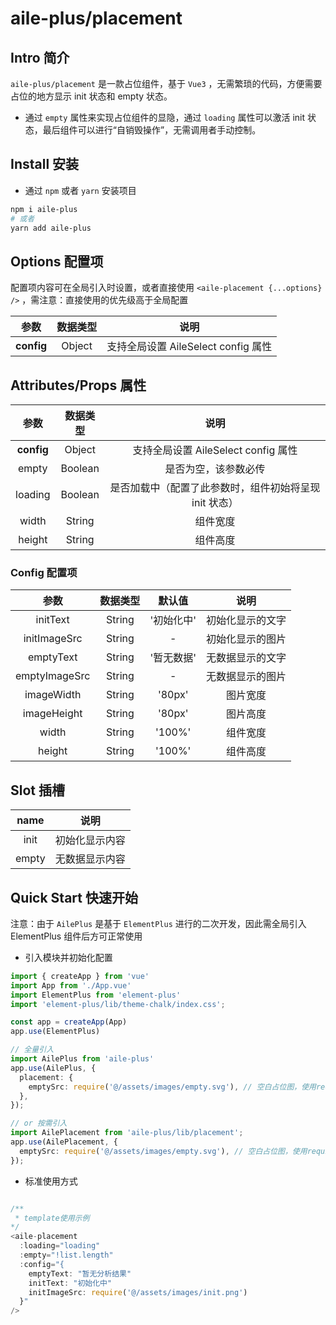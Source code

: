 # aile-plus/placement

## Intro 简介

`aile-plus/placement` 是一款占位组件，基于 `Vue3` ，无需繁琐的代码，方便需要占位的地方显示 init 状态和 empty 状态。

- 通过 `empty` 属性来实现占位组件的显隐，通过 `loading` 属性可以激活 init 状态，最后组件可以进行“自销毁操作”，无需调用者手动控制。

## Install 安装

- 通过 `npm` 或者 `yarn` 安装项目

```bash
npm i aile-plus
# 或者
yarn add aile-plus
```

## Options 配置项

配置项内容可在全局引入时设置，或者直接使用 `<aile-placement {...options} />` ，需注意：直接使用的优先级高于全局配置

|    参数    | 数据类型 |                说明                 |
| :--------: | :------: | :---------------------------------: |
| **config** |  Object  | 支持全局设置 AileSelect config 属性 |

## Attributes/Props 属性

|    参数    | 数据类型 |                          说明                          |
| :--------: | :------: | :----------------------------------------------------: |
| **config** |  Object  |          支持全局设置 AileSelect config 属性           |
|   empty    | Boolean  |                  是否为空，该参数必传                  |
|  loading   | Boolean  | 是否加载中（配置了此参数时，组件初始将呈现 init 状态） |
|   width    |  String  |                        组件宽度                        |
|   height   |  String  |                        组件高度                        |

### Config 配置项

|     参数      | 数据类型 |   默认值   |       说明       |
| :-----------: | :------: | :--------: | :--------------: |
|   initText    |  String  | '初始化中' | 初始化显示的文字 |
| initImageSrc  |  String  |     -      | 初始化显示的图片 |
|   emptyText   |  String  | '暂无数据' | 无数据显示的文字 |
| emptyImageSrc |  String  |     -      | 无数据显示的图片 |
|  imageWidth   |  String  |   '80px'   |     图片宽度     |
|  imageHeight  |  String  |   '80px'   |     图片高度     |
|     width     |  String  |   '100%'   |     组件宽度     |
|    height     |  String  |   '100%'   |     组件高度     |

## Slot 插槽

| name  |      说明      |
| :---: | :------------: |
| init  | 初始化显示内容 |
| empty | 无数据显示内容 |

## Quick Start 快速开始

注意：由于 `AilePlus` 是基于 `ElementPlus` 进行的二次开发，因此需全局引入 ElementPlus 组件后方可正常使用

- 引入模块并初始化配置

```ts
import { createApp } from 'vue'
import App from './App.vue'
import ElementPlus from 'element-plus'
import 'element-plus/lib/theme-chalk/index.css';

const app = createApp(App)
app.use(ElementPlus)

// 全量引入
import AilePlus from 'aile-plus'
app.use(AilePlus, {
  placement: {
    emptySrc: require('@/assets/images/empty.svg'), // 空白占位图，使用require引入静态目录下的图片，或使用网络图片
  },
});

// or 按需引入
import AilePlacement from 'aile-plus/lib/placement';
app.use(AilePlacement, {
  emptySrc: require('@/assets/images/empty.svg'), // 空白占位图，使用require引入静态目录下的图片，或使用网络图片
});
```

- 标准使用方式

```javascript

/**
 * template使用示例
*/
<aile-placement
  :loading="loading"
  :empty="!list.length"
  :config="{
    emptyText: "暂无分析结果"
    initText: "初始化中"
    initImageSrc: require('@/assets/images/init.png')
  }"
/>

```
